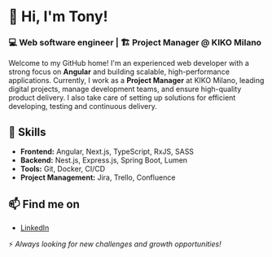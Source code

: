 # 👋 Hi, I'm Tony!

### 💻 Web software engineer | 🏗️ Project Manager @ KIKO Milano

Welcome to my GitHub home! I'm an experienced web developer with a strong focus on **Angular** and building scalable, high-performance applications. Currently, I work as a **Project Manager** at KIKO Milano, leading digital projects, manage development teams, and ensure high-quality product delivery.
I also take care of setting up solutions for efficient developing, testing and continuous delivery.

## 🚀 Skills
- **Frontend:** Angular, Next.js, TypeScript, RxJS, SASS
- **Backend:** Nest.js, Express.js, Spring Boot, Lumen
- **Tools:** Git, Docker, CI/CD
- **Project Management:** Jira, Trello, Confluence

## 📫 Find me on
- [LinkedIn](https://www.linkedin.com/in/tonysamperi/)

⚡ _Always looking for new challenges and growth opportunities!_
